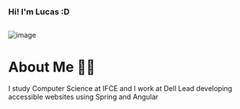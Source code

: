 ### Hi! I'm Lucas :D
##
![image](https://i.imgur.com/1swkaB9.gif)

# About Me 👨‍💻
I study Computer Science at IFCE and I work at Dell Lead developing accessible websites using Spring and Angular
